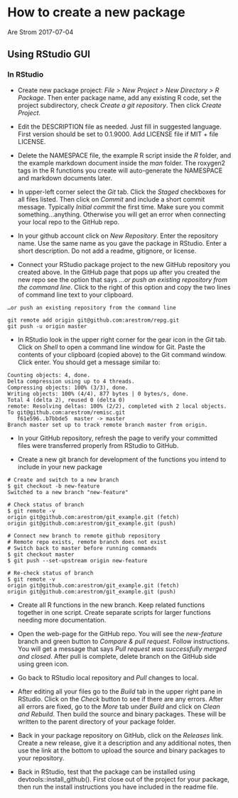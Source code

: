 How to create a new package
================
Are Strom
2017-07-04

Using RStudio GUI
-----------------

### In RStudio

-   Create new package project: *File &gt; New Project &gt; New Directory &gt; R Package*. Then enter package name, add any existing R code, set the project subdirectory, check *Create a git repository*. Then click *Create Project*.

-   Edit the DESCRIPTION file as needed. Just fill in suggested language. First version should be set to 0.1.9000. Add LICENSE file if MIT + file LICENSE.

-   Delete the NAMESPACE file, the example R script inside the *R* folder, and the example markdown document inside the *man* folder. The roxygen2 tags in the R functions you create will auto-generate the NAMESPACE and markdown documents later.

-   In upper-left corner select the *Git* tab. Click the *Staged* checkboxes for all files listed. Then click on *Commit* and include a short commit message. Typically *Initial commit* the first time. Make sure you commit something...anything. Otherwise you will get an error when connecting your local repo to the GitHub repo.

-   In your github account click on *New Repository*. Enter the repository name. Use the same name as you gave the package in RStudio. Enter a short description. Do not add a readme, gitignore, or license.

-   Connect your RStudio package project to the new GitHub repository you created above. In the GitHub page that pops up after you created the new repo see the option that says *…or push an existing repository from the command line*. Click to the right of this option and copy the two lines of command line text to your clipboard.

<!-- -->

    …or push an existing repository from the command line

    git remote add origin git@github.com:arestrom/repg.git
    git push -u origin master

-   In RStudio look in the upper right corner for the gear icon in the *Git* tab. Click on *Shell* to open a command line window for Git. Paste the contents of your clipboard (copied above) to the Git command window. Click enter. You should get a message similar to:

<!-- -->

    Counting objects: 4, done.
    Delta compression using up to 4 threads.
    Compressing objects: 100% (3/3), done.
    Writing objects: 100% (4/4), 877 bytes | 0 bytes/s, done.
    Total 4 (delta 2), reused 0 (delta 0)
    remote: Resolving deltas: 100% (2/2), completed with 2 local objects.
    To git@github.com:arestrom/remisc.git
       f61e596..b7bbde5  master -> master
    Branch master set up to track remote branch master from origin.

-   In your GitHub repository, refresh the page to verify your committed files were transferred properly from RStudio to GitHub.

-   Create a new git branch for development of the functions you intend to include in your new package

<!-- -->

    # Create and switch to a new branch
    $ git checkout -b new-feature
    Switched to a new branch "new-feature"

    # Check status of branch
    $ git remote -v
    origin git@github.com:arestrom/git_example.git (fetch)
    origin git@github.com:arestrom/git_example.git (push)

    # Connect new branch to remote github repository
    # Remote repo exists, remote branch does not exist
    # Switch back to master before running commands
    $ git checkout master
    $ git push --set-upstream origin new-feature

    # Re-check status of branch
    $ git remote -v
    origin git@github.com:arestrom/git_example.git (fetch)
    origin git@github.com:arestrom/git_example.git (push)

-   Create all R functions in the new branch. Keep related functions together in one script. Create separate scripts for larger functions needing more documentation.

-   Open the web-page for the GitHub repo. You will see the *new-feature* branch and green button to *Compare & pull request*. Follow instructions. You will get a message that says *Pull request was successfully merged and closed*. After pull is complete, delete branch on the GitHub side using green icon.

-   Go back to RStudio local repository and *Pull* changes to local.

-   After editing all your files go to the *Build* tab in the upper right pane in RStudio. Click on the *Check* button to see if there are any errors. After all errors are fixed, go to the *More* tab under *Build* and click on *Clean and Rebuild*. Then build the source and binary packages. These will be written to the parent directory of your package folder.

-   Back in your package repository on GitHub, click on the *Releases* link. Create a new release, give it a description and any additional notes, then use the link at the bottom to upload the source and binary packages to your repository.

-   Back in RStudio, test that the package can be installed using devtools::install\_github(). First close out of the project for your package, then run the install instructions you have included in the readme file.
